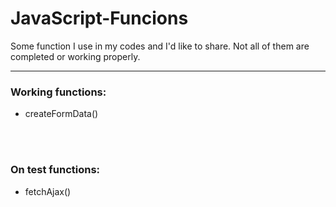 # JavaScript-Funcions

Some function I use in my codes and I'd like to share. Not all of them are completed or working properly.

<hr>
<h3>Working functions:</h3>
<ul>
  <li>createFormData()</li>
</ul>

<br><br>

<h3>On test functions:</h3>
<ul>
  <li>fetchAjax()</li>
</ul>

